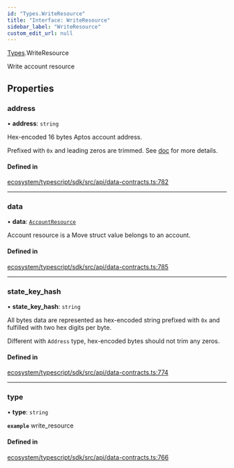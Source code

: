 ```yaml
---
id: "Types.WriteResource"
title: "Interface: WriteResource"
sidebar_label: "WriteResource"
custom_edit_url: null
---
```


[Types](../namespaces/Types.md).WriteResource

Write account resource

## Properties

### address

• **address**: `string`

Hex-encoded 16 bytes Aptos account address.

Prefixed with `0x` and leading zeros are trimmed.
See [doc](https://diem.github.io/move/address.html) for more details.

#### Defined in

[ecosystem/typescript/sdk/src/api/data-contracts.ts:782](https://github.com/aptos-labs/aptos-core/blob/fb73eb358/ecosystem/typescript/sdk/src/api/data-contracts.ts#L782)

___

### data

• **data**: [`AccountResource`](Types.AccountResource.md)

Account resource is a Move struct value belongs to an account.

#### Defined in

[ecosystem/typescript/sdk/src/api/data-contracts.ts:785](https://github.com/aptos-labs/aptos-core/blob/fb73eb358/ecosystem/typescript/sdk/src/api/data-contracts.ts#L785)

___

### state\_key\_hash

• **state\_key\_hash**: `string`

All bytes data are represented as hex-encoded string prefixed with `0x` and fulfilled with
two hex digits per byte.

Different with `Address` type, hex-encoded bytes should not trim any zeros.

#### Defined in

[ecosystem/typescript/sdk/src/api/data-contracts.ts:774](https://github.com/aptos-labs/aptos-core/blob/fb73eb358/ecosystem/typescript/sdk/src/api/data-contracts.ts#L774)

___

### type

• **type**: `string`

**`example`** write_resource

#### Defined in

[ecosystem/typescript/sdk/src/api/data-contracts.ts:766](https://github.com/aptos-labs/aptos-core/blob/fb73eb358/ecosystem/typescript/sdk/src/api/data-contracts.ts#L766)
